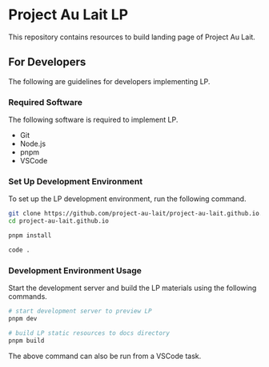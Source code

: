 # Project Au Lait LP

This repository contains resources to build landing page of Project Au Lait.

## For Developers

The following are guidelines for developers implementing LP.

### Required Software

The following software is required to implement LP.

- Git
- Node.js
- pnpm
- VSCode

### Set Up Development Environment

To set up the LP development environment, run the following command.

```sh
git clone https://github.com/project-au-lait/project-au-lait.github.io.git
cd project-au-lait.github.io

pnpm install

code .
```

### Development Environment Usage

Start the development server and build the LP materials using the following commands.

```sh
# start development server to preview LP
pnpm dev

# build LP static resources to docs directory
pnpm build
```

The above command can also be run from a VSCode task.
